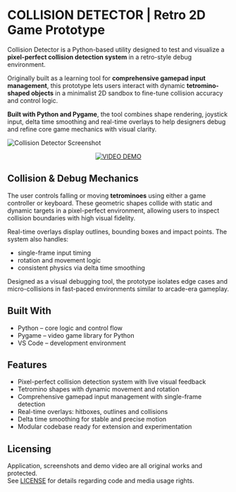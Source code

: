 # COLLISION DETECTOR | Retro 2D Game Prototype

Collision Detector is a Python-based utility designed to test and visualize a **pixel-perfect collision detection system** in a retro-style debug environment.

Originally built as a learning tool for **comprehensive gamepad input management**, this prototype lets users interact with dynamic **tetromino-shaped objects** in a minimalist 2D sandbox to fine-tune collision accuracy and control logic.

**Built with Python and Pygame**, the tool combines shape rendering, joystick input, delta time smoothing and real-time overlays to help designers debug and refine core game mechanics with visual clarity.

<img src="https://github.com/tetrotibo/collision-detector/blob/main/screenshots/a_dashboard_01.png?raw=true" style="max-width: 100%;" alt="Collision Detector Screenshot">

<p align="center">
  <a href="https://www.youtube.com/watch?v=dummy-link">
    <img src="https://img.shields.io/badge/VIDEO%20DEMO-5c7fa3?style=for-the-badge&logo=youtube&logoColor=white" alt="VIDEO DEMO">
  </a>
</p>

## Collision & Debug Mechanics

The user controls falling or moving **tetrominoes** using either a game controller or keyboard. These geometric shapes collide with static and dynamic targets in a pixel-perfect environment, allowing users to inspect collision boundaries with high visual fidelity.

Real-time overlays display outlines, bounding boxes and impact points. The system also handles:
- single-frame input timing
- rotation and movement logic
- consistent physics via delta time smoothing

Designed as a visual debugging tool, the prototype isolates edge cases and micro-collisions in fast-paced environments similar to arcade-era gameplay.

## Built With

- Python – core logic and control flow
- Pygame – video game library for Python
- VS Code – development environment

## Features

- Pixel-perfect collision detection system with live visual feedback
- Tetromino shapes with dynamic movement and rotation
- Comprehensive gamepad input management with single-frame detection
- Real-time overlays: hitboxes, outlines and collisions
- Delta time smoothing for stable and precise motion
- Modular codebase ready for extension and experimentation

## Licensing
Application, screenshots and demo video are all original works and protected.  
See [LICENSE](https://github.com/tetrotibo/collision-detector/blob/main/LICENSE) for details regarding code and media usage rights.
